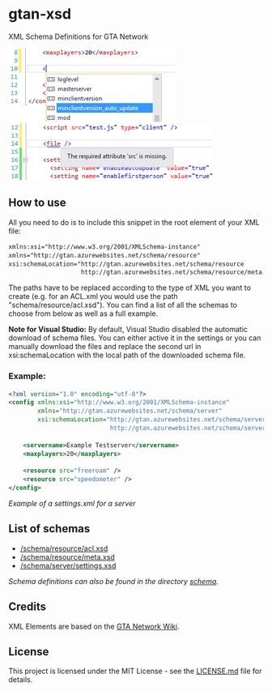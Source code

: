 # gtan-xsd

XML Schema Definitions for GTA Network

![Autocompletion in Visual Studio](images/autocompletion.PNG)
![XML Validation in Visual Studio](images/XML_validation.PNG)

## How to use

All you need to do is to include this snippet in the root element of your XML file:

```xml
xmlns:xsi="http://www.w3.org/2001/XMLSchema-instance"
xmlns="http://gtan.azurewebsites.net/schema/resource"
xsi:schemaLocation="http://gtan.azurewebsites.net/schema/resource 
                    http://gtan.azurewebsites.net/schema/resource/meta.xsd"
```

The paths have to be replaced according to the type of XML you want to create (e.g. for an ACL.xml you would
use the path "schema/resource/acl.xsd"). You can find a list of all the schemas to choose from below as well as a full example.

**Note for Visual Studio:** 
By default, Visual Studio disabled the automatic download of schema files. You can either
active it in the settings or you can manually download the files and replace the second url in xsi:schemaLocation with the local path
of the downloaded schema file.

### Example:

```xml
<?xml version="1.0" encoding="utf-8"?>
<config xmlns:xsi="http://www.w3.org/2001/XMLSchema-instance"
        xmlns="http://gtan.azurewebsites.net/schema/server"
        xsi:schemaLocation="http://gtan.azurewebsites.net/schema/server
                            http://gtan.azurewebsites.net/schema/server/settings.xsd">
  
    <servername>Example Testserver</servername>
    <maxplayers>20</maxplayers>
  
    <resource src="freeroam" />
    <resource src="speedometer" />
</config>
```

*Example of a settings.xml for a server*

## List of schemas

* [/schema/resource/acl.xsd](schema/resource/acl.xsd)
* [/schema/resource/meta.xsd](schema/resource/meta.xsd)
* [/schema/server/settings.xsd](schema/server/settings.xsd)

*Schema definitions can also be found in the directory [schema](schema/).*

## Credits

XML Elements are based on the [GTA Network Wiki](https://wiki.gtanet.work).

## License

This project is licensed under the MIT License - see the [LICENSE.md](LICENSE.md) file for details.